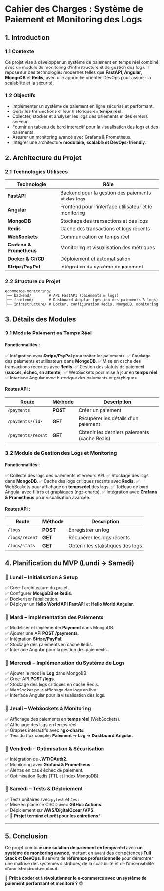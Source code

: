 # **Cahier des Charges : Système de Paiement et Monitoring des Logs**

## **1. Introduction**
### **1.1 Contexte**
Ce projet vise à développer un système de paiement en temps réel combiné avec un module de monitoring d’infrastructure et de gestion des logs. Il repose sur des technologies modernes telles que **FastAPI**, **Angular**, **MongoDB** et **Redis**, avec une approche orientée DevOps pour assurer la scalabilité et la sécurité.

### **1.2 Objectifs**
- Implémenter un système de paiement en ligne sécurisé et performant.
- Gérer les transactions et leur historique en **temps réel**.
- Collecter, stocker et analyser les logs des paiements et des erreurs serveur.
- Fournir un tableau de bord interactif pour la visualisation des logs et des paiements.
- Assurer un monitoring avancé avec Grafana & Prometheus.
- Intégrer une architecture **modulaire, scalable et DevOps-friendly**.

## **2. Architecture du Projet**
### **2.1 Technologies Utilisées**
| **Technologie** | **Rôle** |
|---------------|---------|
| **FastAPI** | Backend pour la gestion des paiements et des logs |
| **Angular** | Frontend pour l’interface utilisateur et le monitoring |
| **MongoDB** | Stockage des transactions et des logs |
| **Redis** | Cache des transactions et logs récents |
| **WebSockets** | Communication en temps réel |
| **Grafana & Prometheus** | Monitoring et visualisation des métriques |
| **Docker & CI/CD** | Déploiement et automatisation |
| **Stripe/PayPal** | Intégration du système de paiement |

### **2.2 Structure du Projet**
```
ecommerce-monitoring/
│── backend/        # API FastAPI (paiements & logs)
│── frontend/       # Dashboard Angular (gestion des paiements & logs)
│── infrastructure/ # Docker, configuration Redis, MongoDB, monitoring
```

## **3. Détails des Modules**
### **3.1 Module Paiement en Temps Réel**
#### **Fonctionnalités :**
✅ Intégration avec **Stripe/PayPal** pour traiter les paiements.
✅ Stockage des paiements et utilisateurs dans **MongoDB**.
✅ Mise en cache des transactions récentes avec **Redis**.
✅ Gestion des statuts de paiement (**succès, échec, en attente**).
✅ WebSockets pour mise à jour en **temps réel**.
✅ Interface Angular avec historique des paiements et graphiques.

#### **Routes API :**
| **Route** | **Méthode** | **Description** |
|------------|-------------|----------------|
| `/payments` | **POST** | Créer un paiement |
| `/payments/{id}` | **GET** | Récupérer les détails d'un paiement |
| `/payments/recent` | **GET** | Obtenir les derniers paiements (cache Redis) |

### **3.2 Module de Gestion des Logs et Monitoring**
#### **Fonctionnalités :**
✅ Collecte des logs des paiements et erreurs API.
✅ Stockage des logs dans **MongoDB**.
✅ Cache des logs critiques récents avec **Redis**.
✅ WebSockets pour affichage en **temps réel** des logs.
✅ Tableau de bord Angular avec filtres et graphiques (ngx-charts).
✅ Intégration avec **Grafana & Prometheus** pour visualisation avancée.

#### **Routes API :**
| **Route** | **Méthode** | **Description** |
|------------|-------------|----------------|
| `/logs` | **POST** | Enregistrer un log |
| `/logs/recent` | **GET** | Récupérer les logs récents |
| `/logs/stats` | **GET** | Obtenir les statistiques des logs |

## **4. Planification du MVP (Lundi → Samedi)**

### **📅 Lundi – Initialisation & Setup**
✅ Créer l’architecture du projet.  
✅ Configurer **MongoDB et Redis**.  
✅ Dockeriser l’application.  
✅ Déployer un **Hello World API FastAPI** et **Hello World Angular**.  

### **📅 Mardi – Implémentation des Paiements**
✅ Modéliser et implémenter **Payment** dans MongoDB.  
✅ Ajouter une API **POST /payments**.  
✅ Intégration **Stripe/PayPal**.  
✅ Stockage des paiements en cache Redis.  
✅ Interface Angular pour la gestion des paiements.  

### **📅 Mercredi – Implémentation du Système de Logs**
✅ Ajouter le modèle **Log** dans MongoDB.  
✅ Créer API **POST /logs**.  
✅ Stockage des logs critiques en cache Redis.  
✅ WebSocket pour affichage des logs en live.  
✅ Interface Angular pour la visualisation des logs.  

### **📅 Jeudi – WebSockets & Monitoring**
✅ Affichage des paiements en **temps réel** (WebSockets).  
✅ Affichage des logs en temps réel.  
✅ Graphes interactifs avec **ngx-charts**.  
✅ Test du flux complet **Paiement → Log → Dashboard Angular**.  

### **📅 Vendredi – Optimisation & Sécurisation**
✅ Intégration de **JWT/OAuth2**.  
✅ Monitoring avec **Grafana & Prometheus**.  
✅ Alertes en cas d’échec de paiement.  
✅ Optimisation Redis (TTL et Index MongoDB).  

### **📅 Samedi – Tests & Déploiement**
✅ Tests unitaires avec `pytest` et `Jest`.  
✅ Mise en place de CI/CD avec **GitHub Actions**.  
✅ Déploiement sur **AWS/DigitalOcean/VPS**.  
✅ 🎉 **Projet terminé et prêt pour les entretiens !**  

---
## **5. Conclusion**
Ce projet combine **une solution de paiement en temps réel** avec **un système de monitoring avancé**, mettant en avant des compétences **Full Stack et DevOps**. Il servira de **référence professionnelle** pour démontrer une maîtrise des systèmes distribués, de la scalabilité et de l’observabilité d’une infrastructure cloud.

🚀 **Prêt à coder et à révolutionner le e-commerce avec un système de paiement performant et monitoré ?** 😎

